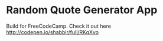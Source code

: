 # Random Quote Generator App
Build for FreeCodeCamp.
Check it out here http://codepen.io/shabbir/full/RKqXvo
